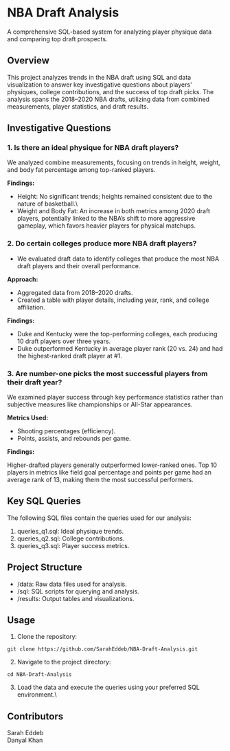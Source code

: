 # NBA Draft Analysis
A comprehensive SQL-based system for analyzing player physique data and comparing top draft prospects.

## Overview
This project analyzes trends in the NBA draft using SQL and data visualization to answer key investigative questions about players' physiques, college contributions, and the success of top draft picks. The analysis spans the 2018–2020 NBA drafts, utilizing data from combined measurements, player statistics, and draft results.

## Investigative Questions
### 1. Is there an ideal physique for NBA draft players?
We analyzed combine measurements, focusing on trends in height, weight, and body fat percentage among top-ranked players.

**Findings:**
- Height: No significant trends; heights remained consistent due to the nature of basketball.\
- Weight and Body Fat: An increase in both metrics among 2020 draft players, potentially linked to the NBA’s shift to more aggressive gameplay, which favors heavier players for physical matchups.
### 2. Do certain colleges produce more NBA draft players?
- We evaluated draft data to identify colleges that produce the most NBA draft players and their overall performance.

**Approach:**

- Aggregated data from 2018–2020 drafts.
- Created a table with player details, including year, rank, and college affiliation.

**Findings:**

- Duke and Kentucky were the top-performing colleges, each producing 10 draft players over three years.
- Duke outperformed Kentucky in average player rank (20 vs. 24) and had the highest-ranked draft player at #1.
  
### 3. Are number-one picks the most successful players from their draft year?
We examined player success through key performance statistics rather than subjective measures like championships or All-Star appearances.

**Metrics Used:**

- Shooting percentages (efficiency).
- Points, assists, and rebounds per game.
  
**Findings:**

Higher-drafted players generally outperformed lower-ranked ones.
Top 10 players in metrics like field goal percentage and points per game had an average rank of 13, making them the most successful performers.

## Key SQL Queries
The following SQL files contain the queries used for our analysis:

1. queries_q1.sql: Ideal physique trends.
2. queries_q2.sql: College contributions.
3. queries_q3.sql: Player success metrics.

## Project Structure
- /data: Raw data files used for analysis.
- /sql: SQL scripts for querying and analysis.
- /results: Output tables and visualizations.

## Usage
1. Clone the repository:
```
git clone https://github.com/SarahEddeb/NBA-Draft-Analysis.git
```
2. Navigate to the project directory:
```
cd NBA-Draft-Analysis
```
3. Load the data and execute the queries using your preferred SQL environment.\

## Contributors
Sarah Eddeb\
Danyal Khan

